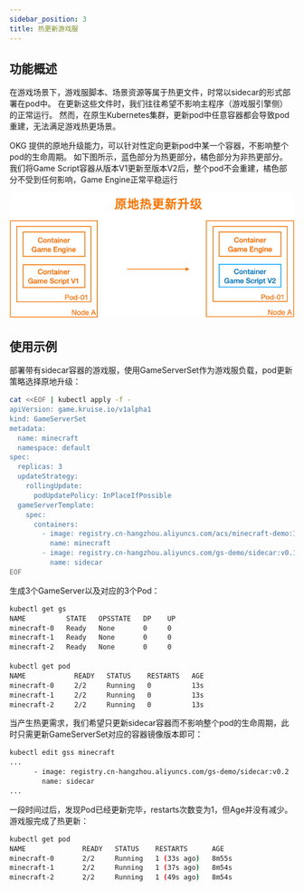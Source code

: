 ```yaml
---
sidebar_position: 3
title: 热更新游戏服
---
```

## 功能概述
在游戏场景下，游戏服脚本、场景资源等属于热更文件，时常以sidecar的形式部署在pod中。
在更新这些文件时，我们往往希望不影响主程序（游戏服引擎侧）的正常运行。
然而，在原生Kubernetes集群，更新pod中任意容器都会导致pod重建，无法满足游戏热更场景。

OKG 提供的原地升级能力，可以针对性定向更新pod中某一个容器，不影响整个pod的生命周期。
如下图所示，蓝色部分为热更部分，橘色部分为非热更部分。我们将Game Script容器从版本V1更新至版本V2后，整个pod不会重建，橘色部分不受到任何影响，Game Engine正常平稳运行

![hot-update.png](/img/docs/hot-update.png)

## 使用示例

部署带有sidecar容器的游戏服，使用GameServerSet作为游戏服负载，pod更新策略选择原地升级：

```bash
cat <<EOF | kubectl apply -f -
apiVersion: game.kruise.io/v1alpha1
kind: GameServerSet
metadata:
  name: minecraft
  namespace: default
spec:
  replicas: 3
  updateStrategy:
    rollingUpdate:
      podUpdatePolicy: InPlaceIfPossible
  gameServerTemplate:
    spec:
      containers:
        - image: registry.cn-hangzhou.aliyuncs.com/acs/minecraft-demo:1.12.2
          name: minecraft
        - image: registry.cn-hangzhou.aliyuncs.com/gs-demo/sidecar:v0.1
          name: sidecar
EOF
```

生成3个GameServer以及对应的3个Pod：

```bash
kubectl get gs
NAME          STATE   OPSSTATE   DP    UP
minecraft-0   Ready   None       0     0
minecraft-1   Ready   None       0     0
minecraft-2   Ready   None       0     0

kubectl get pod
NAME            READY   STATUS    RESTARTS   AGE
minecraft-0     2/2     Running   0          13s
minecraft-1     2/2     Running   0          13s
minecraft-2     2/2     Running   0          13s
```

当产生热更需求，我们希望只更新sidecar容器而不影响整个pod的生命周期，此时只需更新GameServerSet对应的容器镜像版本即可：

```bash
kubectl edit gss minecraft
...
      - image: registry.cn-hangzhou.aliyuncs.com/gs-demo/sidecar:v0.2
        name: sidecar
...
```

一段时间过后，发现Pod已经更新完毕，restarts次数变为1，但Age并没有减少。游戏服完成了热更新：

```bash
kubectl get pod
NAME              READY   STATUS    RESTARTS      AGE
minecraft-0       2/2     Running   1 (33s ago)   8m55s
minecraft-1       2/2     Running   1 (37s ago)   8m54s
minecraft-2       2/2     Running   1 (49s ago)   8m54s
```